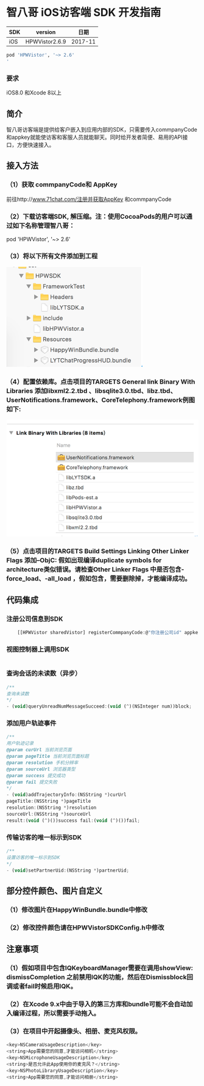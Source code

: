 # 智八哥 iOS访客端 SDK 开发指南

SDK     | version | 日期
------- | ------------------|---------
iOS     | HPWVistor2.6.9 | 2017-11
```ruby
pod 'HPWVistor', '~> 2.6'
'
```
### 要求
iOS8.0 和Xcode 8以上
## 简介
智八哥访客端是提供给客户嵌入到应用内部的SDK，只需要传入commpanyCode和appkey就能使访客和客服人员就能聊天。同时给开发者简便、易用的API接口，方便快速接入。
## 接入方法
### （1）获取 commpanyCode和 AppKey
前往http://www.71chat.com/注册并获取AppKey 和commpanyCode
### （2）下载访客端SDK, 解压缩。注：使用CocoaPods的用户可以通过如下名称管理智八哥：
pod 'HPWVistor', '~> 2.6'
### （3）将以下所有文件添加到工程
![配置图1](data/1.png)

### （4）配置依赖库。点击项目的TARGETS  General link Binary With Libraries 添加libxml2.2.tbd 、libsqlite3.0.tbd、libz.tbd、UserNotifications.framework、CoreTelephony.framework例图如下:
![配置图1](data/2.png)
### （5）点击项目的TARGETS  Build Settings  Linking  Other Linker Flags 添加–ObjC:   假如出现编译duplicate symbols for architecture类似错误。请检查Other Linker Flags 中是否包含-force_load、-all_load ，假如包含，需要删除掉，才能编译成功。


## 代码集成
### 注册公司信息到SDK

```js
    [[HPWVistor sharedVistor] registerCommpanyCode:@"你注册公司id" appkey:@"你配置的公司appkey" environment:HPWEnvironmentTypeRelease];
```
### 视图控制器上调用SDK

```js

```
### 查询会话的未读数（异步）

```js
/**
查询未读数
*/
- (void)queryUnreadNumMessageSucceed:(void (^)(NSInteger num))block;
```
### 添加用户轨迹事件

```js
/**
用户轨迹记录
@param curUrl 当前浏览页面
@param pageTitle 当前浏览页面标题
@param resolution 手机分辨率
@param sourceUrl 浏览器类型
@param success 提交成功
@param fail 提交失败
*/
- (void)addTrajectoryInfo:(NSString *)curUrl
pageTitle:(NSString *)pageTitle
resolution:(NSString *)resolution
sourceUrl:(NSString *)sourceUrl
result:(void (^)())success fail:(void (^)())fail;
```
### 传输访客的唯一标示到SDK
```js
/**
设置访客的唯一标示到SDK
*/
- (void)setPartnerUid:(NSString *)partnerUid;
```
## 部分控件颜色、图片自定义
### （1）修改图片在HappyWinBundle.bundle中修改
###  （2）修改控件颜色请在HPWVistorSDKConfig.h中修改

## 注意事项
### （1）假如项目中包含IQKeyboardManager需要在调用showView: dismissCompletion 之前禁用IQK的功能，然后在Dismissblock回调或者fail时候启用IQK。
### （2）在Xcode 9.x中由于导入的第三方库和bundle可能不会自动加入编译过程，所以需要手动拖入。
### （3）在项目中开起摄像头、相册、麦克风权限。
```js
<key>NSCameraUsageDescription</key>
<string>App需要您的同意,才能访问相机</string>
<key>NSMicrophoneUsageDescription</key>
<string>是否允许此App使用你的麦克风？</string>
<key>NSPhotoLibraryUsageDescription</key>
<string>App需要您的同意,才能访问相册</string>
```
